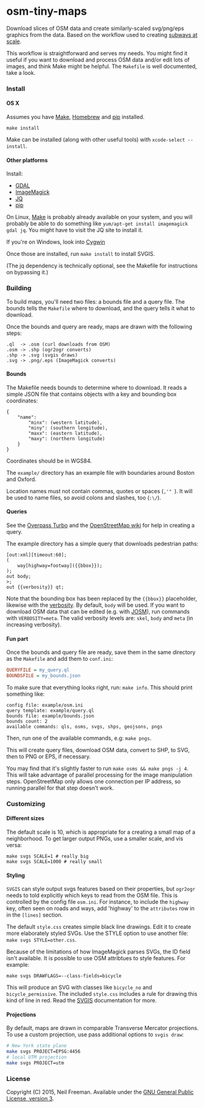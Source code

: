 osm-tiny-maps
=============

Download slices of OSM data and create similarly-scaled svg/png/eps graphics from the data. Based on the workflow used to creating [subways at scale](http://fakeisthenewreal.org/subway/).

This workflow is straightforward and serves my needs. You might find it useful if you want to download and process OSM data and/or edit lots of images, and think Make might be helpful. The `Makefile` is well documented, take a look.

### Install

#### OS X

Assumes you have [Make](https://www.gnu.org/software/make/), [Homebrew](http://brew.sh) and [pip](http://pip.readthedocs.org/en/stable/installing/) installed.

````
make install
````

Make can be installed (along with other useful tools) with `xcode-select --install`.

#### Other platforms

Install:
* [GDAL](http://www.gdal.org)
* [ImageMagick](http://www.imagemagick.org/script/binary-releases.php)
* [JQ](https://stedolan.github.io/jq/)
* [pip](http://pip.readthedocs.org/en/stable/installing/)

On Linux, [Make](https://www.gnu.org/software/make/) is probably already available on your system, and you will probably be able to do something like `yum/apt-get install imagemagick gdal jq`. You might have to visit the JQ site to install it.

If you're on Windows, look into [Cygwin](http://cygwin.com) 

Once those are installed, run `make install` to install SVGIS.

(The jq dependency is technically optional, see the Makefile for instructions on bypassing it.)

### Building

To build maps, you'll need two files: a bounds file and a query file. The bounds tells the `Makefile` where to download, and the query tells it what to download.

Once the bounds and query are ready, maps are drawn with the following steps:
````
.ql  -> .osm (curl downloads from OSM)
.osm -> .shp (ogr2ogr converts)
.shp -> .svg (svgis draws)
.svg -> .png/.eps (ImageMagick converts)
````

#### Bounds

The Makefile needs bounds to determine where to download. It reads a simple JSON file that contains objects with a key and bounding box coordinates:

````
{
	"name":
		"minx": (western latitude),
		"miny": (southern longitude),
		"maxx": (eastern latitude),
		"maxy": (northern longitude)
	}
}
````
Coordinates should be in WGS84.

The `example/` directory has an example file with boundaries around Boston and Oxford.

Location names must not contain commas, quotes or spaces (`,'" `). It will be used to name files, so avoid colons and slashes, too (`:\/`).

#### Queries

See the [Overpass Turbo](http://overpass-turbo.eu) and the [OpenStreetMap wiki](https://wiki.openstreetmap.org/wiki/Overpass_API/Language_Guide) for help in creating a query.

The example directory has a simple query that downloads pedestrian paths:
````
[out:xml][timeout:60];
(
    way[highway=footway]({{bbox}});
);
out body;
>;
out {{verbosity}} qt;
````

Note that the bounding box has been replaced by the `{{bbox}}` placeholder, likewise with the [verbosity](https://wiki.openstreetmap.org/wiki/Overpass_API/Language_Guide#Degree_of_verbosity). By default, `body` will be used. If you want to download OSM data that can be edited (e.g. with [JOSM](https://josm.openstreetmap.de)), run commands with `VERBOSITY=meta`. The valid verbosity levels are: `skel`, `body` and `meta` (in increasing verbosity).

#### Fun part

Once the bounds and query file are ready, save them in the same directory as the `Makefile` and add them to `conf.ini`:

````ini
QUERYFILE = my_query.ql
BOUNDSFILE = my_bounds.json
````

To make sure that everything looks right, run: `make info`. This should print something like:
````
config file: example/osm.ini
query template: example/query.ql
bounds file: example/bounds.json
bounds count: 2
available commands: qls, osms, svgs, shps, geojsons, pngs
````

Then, run one of the available commands, e.g: `make pngs`.

This will create query files, download OSM data, convert to SHP, to SVG, then to PNG or EPS, if necessary.

You may find that it's slightly faster to run `make osms && make pngs -j 4`. This will take advantage of parallel processing for the image manipulation steps. OpenStreetMap only allows one connection per IP address, so running parallel for that step doesn't work.

### Customizing

#### Different sizes

The default scale is 10, which is appropriate for a creating a small map of a neighborhood. To get larger output PNGs, use a smaller scale, and vis versa:
````
make svgs SCALE=1 # really big
make svgs SCALE=1000 # really small
````

#### Styling

`SVGIS` can style output svgs features based on their properties, but `ogr2ogr` needs to told explicitly which keys to read from the OSM file. This is controlled by the config file `osm.ini`. For instance, to include the `highway` key, often seen on roads and ways, add 'highway' to the `attributes` row in in the `[lines]` section.

The default `style.css` creates simple black line drawings. Edit it to create more elaborately styled SVGs. Use the STYLE option to use another file: `make svgs STYLE=other.css`.

Because of the limitations of how ImageMagick parses SVGs, the ID field isn't available. It is possible to use OSM attribtues to style features. For example:
````
make svgs DRAWFLAGS=--class-fields=bicycle
````

This will produce an SVG with classes like `bicycle_no` and `bicycle_permissive`. The included `style.css` includes a rule for drawing this kind of line in red. Read the [SVGIS](https://github.com/fitnr/svgis) documentation for more.

#### Projections

By default, maps are drawn in comparable Transverse Mercator projections. To use a custom projection, use pass additional options to `svgis draw`:
````bash
# New York state plane
make svgs PROJECT=EPSG:4456
# local UTM projection
make svgs PROJECT=utm
````

### License

Copyright (C) 2015, Neil Freeman. Available under the [GNU General Public License, version 3](http://www.gnu.org/licenses/gpl.html).
